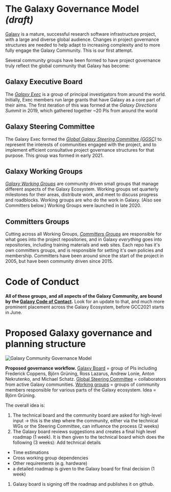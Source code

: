 # The Galaxy Governance Model _(draft)_

[Galaxy](/src/index.md) is a mature, successful research software infrastructure project, with a large and diverse global audience. Changes in project governance structures are needed to help adapt to increasing complexity and to more fully engage the Galaxy Community. This is our first attempt.

Several community groups have been formed to have project governance truly reflect the global community that Galaxy has become:

## Galaxy Executive Board

The *[Galaxy Exec](/src/community/exec/index.md)* is a group of principal investigators from around the world.  Initially, Exec members run large grants that have Galaxy as a core part of their aims. The first iteration of this was formed at the _Galaxy Directions Summit_ in 2019, which gathered together ~20 PIs from around the world

## Galaxy Steering Committee

The Galaxy Exec formed the *[Global Galaxy Steering Committee (GGSC)](/src/community/steering/index.md)* to represent the interests of communities engaged with the project, and to implement efficient consultative project governance structures for that purpose.  This group was formed in early 2021.

## Galaxy Working Groups

*[Galaxy Working Groups](/src/community/wg/index.md)* are community driven small groups that manage different aspects of the Galaxy Ecosystem. Working groups set quarterly milestones for their areas, distribute work, and meet to discuss progress and roadblocks.  Working groups are who do the work in Galaxy. (Also see Committers below.)  Working Groups were launched in late 2020.

## Committers Groups

Cutting across all Working Groups, *[Committers Groups](/src/community/committers/index.md)* are responsible for what goes into the project repositories, and in Galaxy *everything* goes into repositories, including training materials and web sites.  Each repo has it's own committers groups, and is responsible for setting it's own policies and membership. Committers have been around since the start of the project in 2005, but have been community driven since 2015.

# Code of Conduct

**All of these groups, and all aspects of the Galaxy Community, are bound by the [Galaxy Code of Contact](https://github.com/galaxyproject/galaxy/blob/57d6a3857d397fedf9fbed724241584fd031033b/CODE_OF_CONDUCT.md).**  Look for an update to that, and much more prominent placement across the Galaxy Ecosystem, before GCC2021 starts in June.

# Proposed Galaxy governance and planning structure

![Galaxy Community Governance Model](/src/community/governance/governance.svg)

**Proposed governance workflow.** [Galaxy Board](/src/community/exec/index.md) = group of PIs including Frederick Coppens, Björn Grüning, Ross Lazarus, Andrew Lonie, Anton Nekrutenko, and Michael Schatz. [Global Steering Committee](/src/community/steering/index.md) = collaborators from active Galaxy communities. [Working groups](/src/community/wg/index.md) = groups of community members responsible for various parts of the Galaxy ecosystem.  Idea = Björn Grüning. 

The overall idea is:

1. The technical board and the community board are asked for high-level input → this is the step where the community, either via the technical WGs or the Steering Committee, can influence the process (2 weeks)
1. The Galaxy board reviews suggestions and creates a final high level roadmap  (1 week). It is then given to the technical board which does the following (3 weeks):
Add technical details
  * Time estimations
  * Cross working group dependencies
  * Other requirements (e.g. hardware)
  * a detailed roadmap is given to the Galaxy board for final decision (1 week)
1. Galaxy board is signing off the roadmap and publishes it on github.



